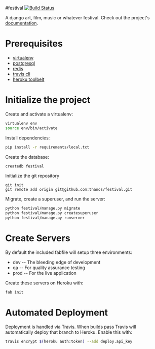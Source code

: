 #festival
[![Build Status](https://travis-ci.org/thanos/festival.svg?branch=master)](https://travis-ci.org/thanos/festival)

A django art, film, music or whatever festival. Check out the project's [documentation](http://thanos.github.io/festival/).

# Prerequisites 
- [virtualenv](https://virtualenv.pypa.io/en/latest/)
- [postgresql](http://www.postgresql.org/)
- [redis](http://redis.io/)
- [travis cli](http://blog.travis-ci.com/2013-01-14-new-client/)
- [heroku toolbelt](https://toolbelt.heroku.com/)

# Initialize the project
Create and activate a virtualenv:

```bash
virtualenv env
source env/bin/activate
```
Install dependencies:

```bash
pip install -r requirements/local.txt
```
Create the database:

```bash
createdb festival
```
Initialize the git repository

```
git init
git remote add origin git@github.com:thanos/festival.git
```

Migrate, create a superuser, and run the server:
```bash
python festival/manage.py migrate
python festival/manage.py createsuperuser
python festival/manage.py runserver
```

# Create Servers
By default the included fabfile will setup three environments:

- dev -- The bleeding edge of development
- qa -- For quality assurance testing
- prod -- For the live application

Create these servers on Heroku with:

```bash
fab init
```

# Automated Deployment
Deployment is handled via Travis. When builds pass Travis will automatically deploy that branch to Heroku. Enable this with:
```bash
travis encrypt $(heroku auth:token) --add deploy.api_key
```
